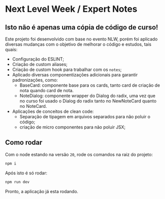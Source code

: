 # Next Level Week / Expert Notes

## Isto não é apenas uma cópia de código de curso!
Este projeto foi desenvolvido com base no evento NLW, porém foi aplicado diversas mudanças com o objetivo de melhorar o código e estudos, tais quais:

- Configuração do ESLINT;
- Criação de custom aliases;
- Criação de custom hook para trabalhar com os `notes`;
- Aplicado diversas componentizações adicionais para garantir padronizações, como:
  - BaseCard:
    componente base para os cards, tanto card de criação de nota quando card de nota.
  - NoteDialog:
    componente wrapper do Dialog do radix, uma vez que no curso foi usado o Dialog do radix tanto no NewNoteCard quanto no NoteCard.
- Aplicações de conceitos de clean code:
  - Separação de tipagem em arquivos separados para não poluir o código;
  - criação de micro componentes para não poluir JSX;

## Como rodar
Com o node estando na versão `20`, rode os comandos na raiz do projeto:

```bash
npm i
```

Após isto é só rodar:

```bash
npm run dev
```

Pronto, a aplicação já esta rodando.